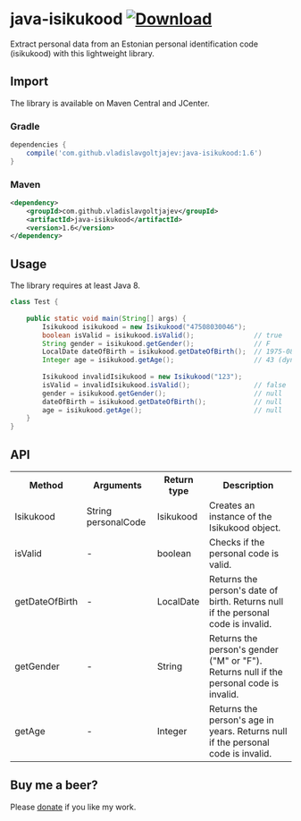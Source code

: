 # java-isikukood [![Download](https://api.bintray.com/packages/vladislavg/java-isikukood/java-isikukood/images/download.svg)](https://bintray.com/vladislavg/java-isikukood/java-isikukood/_latestVersion)

Extract personal data from an Estonian personal identification code (isikukood) with this lightweight library.

## Import
The library is available on Maven Central and JCenter.
### Gradle
```groovy
dependencies {
    compile('com.github.vladislavgoltjajev:java-isikukood:1.6')
}
```
### Maven
```xml
<dependency>
    <groupId>com.github.vladislavgoltjajev</groupId>
    <artifactId>java-isikukood</artifactId>
    <version>1.6</version>
</dependency>
```

## Usage
The library requires at least Java 8.
```java
class Test {
    
    public static void main(String[] args) {
        Isikukood isikukood = new Isikukood("47508030046");
        boolean isValid = isikukood.isValid();               // true
        String gender = isikukood.getGender();               // F
        LocalDate dateOfBirth = isikukood.getDateOfBirth();  // 1975-08-03
        Integer age = isikukood.getAge();                    // 43 (dynamic)
        
        Isikukood invalidIsikukood = new Isikukood("123");
        isValid = invalidIsikukood.isValid();                // false
        gender = isikukood.getGender();                      // null
        dateOfBirth = isikukood.getDateOfBirth();            // null
        age = isikukood.getAge();                            // null
    }
}
```

## API
<table class="table1">
  <tr>
    <th>Method</th>
    <th>Arguments</th>
    <th>Return type</th>
    <th>Description</th>
  </tr>
  <tr>
    <td>Isikukood</td>
    <td>String personalCode</td>
    <td>Isikukood</td>
    <td>Creates an instance of the Isikukood object.</td>
  </tr>
  <tr>
    <td>isValid</td>
    <td>-</td>
    <td>boolean</td>
    <td>Checks if the personal code is valid.</td>
  </tr>
  <tr>
    <td>getDateOfBirth</td>
    <td>-</td>
    <td>LocalDate</td>
    <td>Returns the person's date of birth. Returns null if the personal code is invalid.</td>
  </tr>
  <tr>
     <td>getGender</td>
     <td>-</td>
     <td>String</td>
     <td>Returns the person's gender ("M" or "F"). Returns null if the personal code is invalid.</td>
   </tr>
   <tr>
     <td>getAge</td>
     <td>-</td>
     <td>Integer</td>
     <td>Returns the person's age in years. Returns null if the personal code is invalid.</td>
   </tr>
</table>

## Buy me a beer?

Please [donate](https://www.paypal.me/VladislavGoltjajev) if you like my work.
